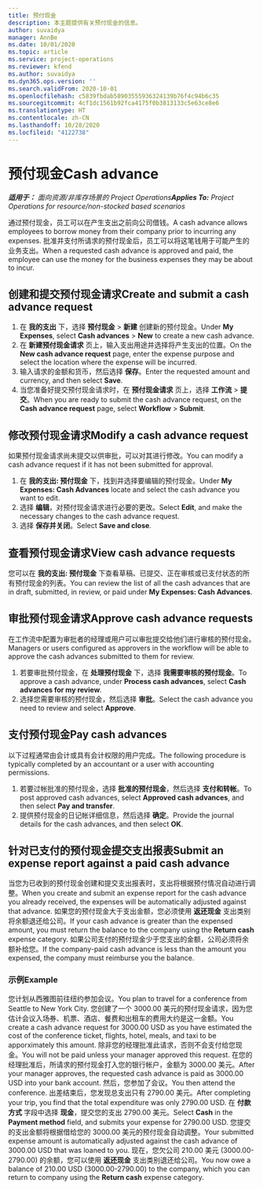 ```yaml
---
title: 预付现金
description: 本主题提供有关预付现金的信息。
author: suvaidya
manager: AnnBe
ms.date: 10/01/2020
ms.topic: article
ms.service: project-operations
ms.reviewer: kfend
ms.author: suvaidya
ms.dyn365.ops.version: ''
ms.search.validFrom: 2020-10-01
ms.openlocfilehash: c5839fbdab58903555936324139b76f4c94b6c35
ms.sourcegitcommit: 4cf1dc1561b92fca4175f0b3813133c5e63ce8e6
ms.translationtype: HT
ms.contentlocale: zh-CN
ms.lasthandoff: 10/28/2020
ms.locfileid: "4122738"
---
```

# <a name="cash-advance"></a><span data-ttu-id="5485c-103">预付现金</span><span class="sxs-lookup"><span data-stu-id="5485c-103">Cash advance</span></span>

<span data-ttu-id="5485c-104">_**适用于：** 面向资源/非库存场景的 Project Operations_</span><span class="sxs-lookup"><span data-stu-id="5485c-104">_**Applies To:** Project Operations for resource/non-stocked based scenarios_</span></span>

<span data-ttu-id="5485c-105">通过预付现金，员工可以在产生支出之前向公司借钱。</span><span class="sxs-lookup"><span data-stu-id="5485c-105">A cash advance allows employees to borrow money from their company prior to incurring any expenses.</span></span> <span data-ttu-id="5485c-106">批准并支付所请求的预付现金后，员工可以将这笔钱用于可能产生的业务支出。</span><span class="sxs-lookup"><span data-stu-id="5485c-106">When a requested cash advance is approved and paid, the employee can use the money for the business expenses they may be about to incur.</span></span> 

## <a name="create-and-submit-a-cash-advance-request"></a><span data-ttu-id="5485c-107">创建和提交预付现金请求</span><span class="sxs-lookup"><span data-stu-id="5485c-107">Create and submit a cash advance request</span></span>

1. <span data-ttu-id="5485c-108">在 **我的支出** 下，选择 **预付现金** > **新建** 创建新的预付现金。</span><span class="sxs-lookup"><span data-stu-id="5485c-108">Under **My Expenses**, select **Cash advances** > **New** to create a new cash advance.</span></span> 
2. <span data-ttu-id="5485c-109">在 **新建预付现金请求** 页上，输入支出用途并选择将产生支出的位置。</span><span class="sxs-lookup"><span data-stu-id="5485c-109">On the **New cash advance request** page, enter the expense purpose and select the location where the expense will be incurred.</span></span>
3. <span data-ttu-id="5485c-110">输入请求的金额和货币，然后选择 **保存**。</span><span class="sxs-lookup"><span data-stu-id="5485c-110">Enter the requested amount and currency, and then select **Save**.</span></span> 
4. <span data-ttu-id="5485c-111">当您准备好提交预付现金请求时，在 **预付现金请求** 页上，选择 **工作流** > **提交**。</span><span class="sxs-lookup"><span data-stu-id="5485c-111">When you are ready to submit the cash advance request, on the **Cash advance request** page, select **Workflow** > **Submit**.</span></span>

## <a name="modify-a-cash-advance-request"></a><span data-ttu-id="5485c-112">修改预付现金请求</span><span class="sxs-lookup"><span data-stu-id="5485c-112">Modify a cash advance request</span></span>

<span data-ttu-id="5485c-113">如果预付现金请求尚未提交以供审批，可以对其进行修改。</span><span class="sxs-lookup"><span data-stu-id="5485c-113">You can modify a cash advance request if it has not been submitted for approval.</span></span>

1. <span data-ttu-id="5485c-114">在 **我的支出: 预付现金** 下，找到并选择要编辑的预付现金。</span><span class="sxs-lookup"><span data-stu-id="5485c-114">Under **My Expenses: Cash Advances** locate and select the cash advance you want to edit.</span></span>
2. <span data-ttu-id="5485c-115">选择 **编辑**，对预付现金请求进行必要的更改。</span><span class="sxs-lookup"><span data-stu-id="5485c-115">Select **Edit**, and make the necessary changes to the cash advance request.</span></span> 
3. <span data-ttu-id="5485c-116">选择 **保存并关闭**。</span><span class="sxs-lookup"><span data-stu-id="5485c-116">Select **Save and close**.</span></span>


## <a name="view-cash-advance-requests"></a><span data-ttu-id="5485c-117">查看预付现金请求</span><span class="sxs-lookup"><span data-stu-id="5485c-117">View cash advance requests</span></span>
<span data-ttu-id="5485c-118">您可以在 **我的支出: 预付现金** 下查看草稿、已提交、正在审核或已支付状态的所有预付现金的列表。</span><span class="sxs-lookup"><span data-stu-id="5485c-118">You can review the list of all the cash advances that are in draft, submitted, in review, or paid under **My Expenses: Cash Advances**.</span></span> 

## <a name="approve-cash-advance-requests"></a><span data-ttu-id="5485c-119">审批预付现金请求</span><span class="sxs-lookup"><span data-stu-id="5485c-119">Approve cash advance requests</span></span>

<span data-ttu-id="5485c-120">在工作流中配置为审批者的经理或用户可以审批提交给他们进行审核的预付现金。</span><span class="sxs-lookup"><span data-stu-id="5485c-120">Managers or users configured as approvers in the workflow will be able to approve the cash advances submitted to them for review.</span></span> 

1. <span data-ttu-id="5485c-121">若要审批预付现金，在 **处理预付现金** 下，选择 **我需要审核的预付现金**。</span><span class="sxs-lookup"><span data-stu-id="5485c-121">To approve a cash advance, under **Process cash advances**, select **Cash advances for my review**.</span></span>
2. <span data-ttu-id="5485c-122">选择您需要审核的预付现金，然后选择 **审批**。</span><span class="sxs-lookup"><span data-stu-id="5485c-122">Select the cash advance you need to review and select **Approve**.</span></span>  

## <a name="pay-cash-advances"></a><span data-ttu-id="5485c-123">支付预付现金</span><span class="sxs-lookup"><span data-stu-id="5485c-123">Pay cash advances</span></span> 
<span data-ttu-id="5485c-124">以下过程通常由会计或具有会计权限的用户完成。</span><span class="sxs-lookup"><span data-stu-id="5485c-124">The following procedure is typically completed by an accountant or a user with accounting permissions.</span></span>

1. <span data-ttu-id="5485c-125">若要过帐批准的预付现金，选择 **批准的预付现金**，然后选择 **支付和转帐**。</span><span class="sxs-lookup"><span data-stu-id="5485c-125">To post approved cash advances, select **Approved cash advances**, and then select **Pay and transfer**.</span></span>  
2. <span data-ttu-id="5485c-126">提供预付现金的日记帐详细信息，然后选择 **确定**。</span><span class="sxs-lookup"><span data-stu-id="5485c-126">Provide the journal details for the cash advances, and then select **OK**.</span></span> 

## <a name="submit-an-expense-report-against-a-paid-cash-advance"></a><span data-ttu-id="5485c-127">针对已支付的预付现金提交支出报表</span><span class="sxs-lookup"><span data-stu-id="5485c-127">Submit an expense report against a paid cash advance</span></span> 

<span data-ttu-id="5485c-128">当您为已收到的预付现金创建和提交支出报表时，支出将根据预付情况自动进行调整。</span><span class="sxs-lookup"><span data-stu-id="5485c-128">When you create and submit an expense report for the cash advance you already received, the expenses will be automatically adjusted against that advance.</span></span> <span data-ttu-id="5485c-129">如果您的预付现金大于支出金额，您必须使用 **返还现金** 支出类别将余额退还给公司。</span><span class="sxs-lookup"><span data-stu-id="5485c-129">If your cash advance is greater than the expensed amount, you must return the balance to the company using the **Return cash** expense category.</span></span> <span data-ttu-id="5485c-130">如果公司支付的预付现金少于您支出的金额，公司必须将余额补给您。</span><span class="sxs-lookup"><span data-stu-id="5485c-130">If the company-paid cash advance is less than the amount you expensed, the company must reimburse you the balance.</span></span> 

### <a name="example"></a><span data-ttu-id="5485c-131">示例</span><span class="sxs-lookup"><span data-stu-id="5485c-131">Example</span></span>
<span data-ttu-id="5485c-132">您计划从西雅图前往纽约参加会议。</span><span class="sxs-lookup"><span data-stu-id="5485c-132">You plan to travel for a conference from Seattle to New York City.</span></span> <span data-ttu-id="5485c-133">您创建了一个 3000.00 美元的预付现金请求，因为您估计会议入场券、机票、酒店、餐费和出租车的费用大约是这一金额。</span><span class="sxs-lookup"><span data-stu-id="5485c-133">You create a cash advance request for 3000.00 USD as you have estimated the cost of the conference ticket, flights, hotel, meals, and taxi to be apporximately this amount.</span></span> <span data-ttu-id="5485c-134">除非您的经理批准此请求，否则不会支付给您现金。</span><span class="sxs-lookup"><span data-stu-id="5485c-134">You will not be paid unless your manager approved this request.</span></span> <span data-ttu-id="5485c-135">在您的经理批准后，所请求的预付现金打入您的银行帐户，金额为 3000.00 美元。</span><span class="sxs-lookup"><span data-stu-id="5485c-135">After your manager approves, the requested cash advance is paid as 3000.00 USD into your bank account.</span></span> <span data-ttu-id="5485c-136">然后，您参加了会议。</span><span class="sxs-lookup"><span data-stu-id="5485c-136">You then attend the conference.</span></span> <span data-ttu-id="5485c-137">出差结束后，您发现总支出只有 2790.00 美元。</span><span class="sxs-lookup"><span data-stu-id="5485c-137">After completing your trip, you find that the total expenditure was only 2790.00 USD.</span></span> <span data-ttu-id="5485c-138">在 **付款方式** 字段中选择 **现金**，提交您的支出 2790.00 美元。</span><span class="sxs-lookup"><span data-stu-id="5485c-138">Select **Cash** in the **Payment method** field, and submits your expense for 2790.00 USD.</span></span> <span data-ttu-id="5485c-139">您提交的支出金额将根据借给您的 3000.00 美元的预付现金自动调整。</span><span class="sxs-lookup"><span data-stu-id="5485c-139">Your submitted expense amount is automatically adjusted against the cash advance of 3000.00 USD that was loaned to you.</span></span> <span data-ttu-id="5485c-140">现在，您欠公司 210.00 美元 (3000.00-2790.00) 的余额，您可以使用 **返还现金** 支出类别退还给公司。</span><span class="sxs-lookup"><span data-stu-id="5485c-140">You now owe a balance of 210.00 USD (3000.00-2790.00) to the company, which you can return to company using the **Return cash** expense category.</span></span> 
